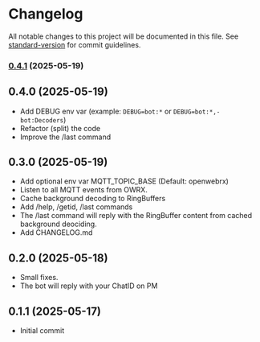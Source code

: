 # Changelog

All notable changes to this project will be documented in this file. See [standard-version](https://github.com/conventional-changelog/standard-version) for commit guidelines.

### [0.4.1](https://github.com/0xAF/openwebrx-telegram-bot/compare/v0.4.0...v0.4.1) (2025-05-19)

## 0.4.0 (2025-05-19)

- Add DEBUG env var (example: `DEBUG=bot:*` or `DEBUG=bot:*,-bot:Decoders`)
- Refactor (split) the code
- Improve the /last command

## 0.3.0 (2025-05-19)

- Add optional env var MQTT_TOPIC_BASE (Default: openwebrx)
- Listen to all MQTT events from OWRX.
- Cache background decoding to RingBuffers
- Add /help, /getid, /last commands
- The /last command will reply with the RingBuffer content from cached background deociding.
- Add CHANGELOG.md

## 0.2.0 (2025-05-18)

- Small fixes.
- The bot will reply with your ChatID on PM

## 0.1.1 (2025-05-17)

- Initial commit
